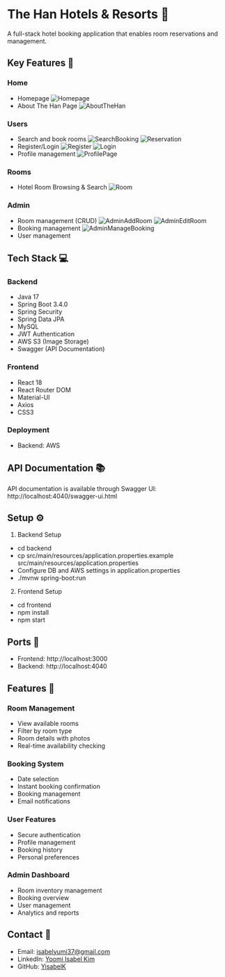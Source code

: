 # The Han Hotels & Resorts 🏨

A full-stack hotel booking application that enables room reservations and management.

## Key Features 🌟

### Home
- Homepage
  ![Homepage](https://github.com/user-attachments/assets/ecaa3387-50dc-4b3d-8ea4-8a8f841a5037)
- About The Han Page
  ![AboutTheHan](https://github.com/user-attachments/assets/8d7cf098-c45d-4a7f-b89a-1493c0a2ed4c)


### Users
- Search and book rooms
  ![SearchBooking](https://github.com/user-attachments/assets/10ba33d8-ebf5-422c-98c7-c43b9ee618e3)
  ![Reservation](https://github.com/user-attachments/assets/bd194f7e-d180-4591-8c7f-8b421e937a7d)
- Register/Login
  ![Register](https://github.com/user-attachments/assets/3227a624-4a04-4269-aab8-4d289636bde9)
  ![Login](https://github.com/user-attachments/assets/09c11010-7033-4610-977f-9621cd16757b)
- Profile management
  ![ProfilePage](https://github.com/user-attachments/assets/9a366bb2-bb6a-4b5c-9f04-c06ac95ea591)

### Rooms
- Hotel Room Browsing & Search
  ![Room](https://github.com/user-attachments/assets/8568ee51-918e-4c6a-825e-d0769e29d5f5)

### Admin
- Room management (CRUD)
  ![AdminAddRoom](https://github.com/user-attachments/assets/e93836cb-ec0c-4ec9-9567-72ced7d693c2)
  ![AdminEditRoom](https://github.com/user-attachments/assets/0ac80ad3-29d3-486a-aaab-24734bdf74c6)
- Booking management
  ![AdminManageBooking](https://github.com/user-attachments/assets/a09c7da4-2cf4-48bb-9018-13851ca73080)
- User management

## Tech Stack 💻

### Backend
- Java 17
- Spring Boot 3.4.0
- Spring Security
- Spring Data JPA
- MySQL
- JWT Authentication
- AWS S3 (Image Storage)
- Swagger (API Documentation)

### Frontend
- React 18
- React Router DOM
- Material-UI
- Axios
- CSS3

### Deployment
- Backend: AWS

## API Documentation 📚
API documentation is available through Swagger UI: http://localhost:4040/swagger-ui.html


## Setup ⚙️

1. Backend Setup
- cd backend
- cp src/main/resources/application.properties.example src/main/resources/application.properties
- Configure DB and AWS settings in application.properties
- ./mvnw spring-boot:run
  
2. Frontend Setup
- cd frontend
- npm install
- npm start

## Ports 🚪
- Frontend: http://localhost:3000
- Backend: http://localhost:4040

## Features 🎯

### Room Management
- View available rooms
- Filter by room type
- Room details with photos
- Real-time availability checking

### Booking System
- Date selection
- Instant booking confirmation
- Booking management
- Email notifications

### User Features
- Secure authentication
- Profile management
- Booking history
- Personal preferences

### Admin Dashboard
- Room inventory management
- Booking overview
- User management
- Analytics and reports

## Contact 📧
- Email: isabelyumi37@gmail.com
- LinkedIn: [Yoomi Isabel Kim](https://www.linkedin.com/in/yoomi-isabel-kim-4855572b7/)
- GitHub: [YisabelK](https://github.com/YisabelK)
